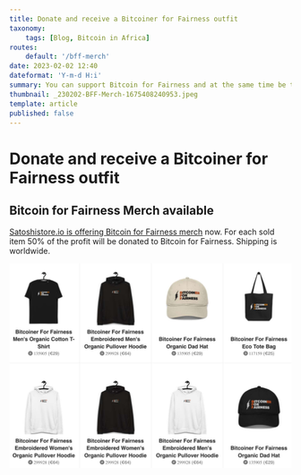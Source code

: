 ```yaml
---
title: Donate and receive a Bitcoiner for Fairness outfit
taxonomy:
    tags: [Blog, Bitcoin in Africa]
routes:
    default: '/bff-merch'
date: 2023-02-02 12:40
dateformat: 'Y-m-d H:i'
summary: You can support Bitcoin for Fairness and at the same time be the coolest Bitcoiner in town with our new merch. BFF T-shirts, caps, hoodies and more.
thumbnail: _230202-BFF-Merch-1675408240953.jpeg
template: article
published: false
---
```



# Donate and receive a Bitcoiner for Fairness outfit 

## Bitcoin for Fairness Merch available

[Satoshistore.io is offering Bitcoin for Fairness merch](https://satoshistore.io/collections/bitcoin-for-fairness) now. For each sold item 50% of the profit will be donated to Bitcoin for Fairness. Shipping is worldwide.

![](_230202-BFF-Merch-1675408240953.jpeg)